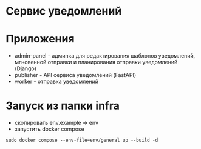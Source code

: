 # Сервис уведомлений

# Приложения
* admin-panel - админка для редактирования шаблонов уведомлений, мгновенной
отправки и планирования отправки уведомлений (Django) 
* publisher - API сервиса уведомлений (FastAPI)
* worker - отправка уведомлений

# Запуск из папки infra
* скопировать env.example => env
* запустить docker compose
```
sudo docker compose --env-file=env/general up --build -d
```